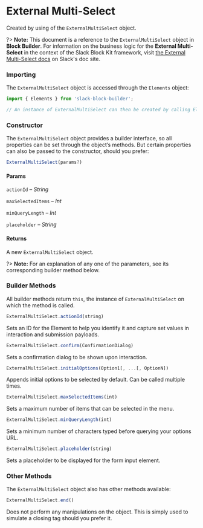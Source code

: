 # External Multi-Select

Created by using of the `ExternalMultiSelect` object.

?> **Note:** This document is a reference to the `ExternalMultiSelect` object in **Block Builder**. For information on the business logic for the **External Multi-Select** in the context of the Slack Block Kit framework, visit [the External Multi-Select docs](https:&#x2F;&#x2F;api.slack.com&#x2F;reference&#x2F;block-kit&#x2F;block-elements#external_multi_select) on Slack's doc site.

### Importing

The `ExternalMultiSelect` object is accessed through the `Elements` object:

```javascript
import { Elements } from 'slack-block-builder';

// An instance of ExternalMultiSelect can then be created by calling Elements.ExternalMultiSelect();
```


### Constructor

The `ExternalMultiSelect` object provides a builder interface, so all properties can be set through the object’s methods. But certain properties can also be passed to the constructor, should you prefer:

```javascript
ExternalMultiSelect(params?)
```

#### Params

`actionId` – *String*

`maxSelectedItems` – *Int*

`minQueryLength` – *Int*

`placeholder` – *String*

#### Returns

A new `ExternalMultiSelect` object.

?> **Note:** For an explanation of any one of the parameters, see its corresponding builder method below.

### Builder Methods

All builder methods return `this`, the instance of `ExternalMultiSelect` on which the method is called.

```javascript
ExternalMultiSelect.actionId(string)
```

Sets an ID for the Element to help you identify it and capture set values in interaction and submission payloads.
```javascript
ExternalMultiSelect.confirm(ConfirmationDialog)
```

Sets a confirmation dialog to be shown upon interaction.
```javascript
ExternalMultiSelect.initialOptions(Option1[, ...[, OptionN])
```

Appends initial options to be selected by default. Can be called multiple times.
```javascript
ExternalMultiSelect.maxSelectedItems(int)
```

Sets a maximum number of items that can be selected in the menu.
```javascript
ExternalMultiSelect.minQueryLength(int)
```

Sets a minimum number of characters typed before querying your options URL.
```javascript
ExternalMultiSelect.placeholder(string)
```

Sets a placeholder to be displayed for the form input element.


### Other Methods

The `ExternalMultiSelect` object also has other methods available:

```javascript
ExternalMultiSelect.end()
```

Does not perform any manipulations on the object. This is simply used to simulate a closing tag should you prefer it.

